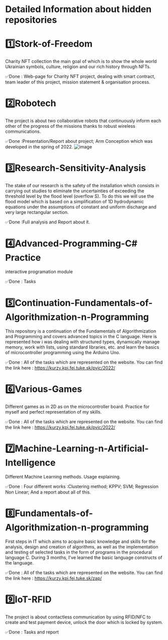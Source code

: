 # Detailed Information about hidden repositories

# 1️⃣Stork-of-Freedom  
Charity NFT collection the main goal of which is to show the whole world Ukrainian symbols, culture, religion and our rich history through NFTs.

✅Done : Web-page for Charity NFT project, dealing with smart contract, team leader of this project, mission statement & organisation process.

# 2️⃣Robotech 
The project is about two collaborative robots that continuously inform each other of the progress of the missions thanks to robust wireless communications.

✅Done :Presentation/Report about project; Arm Conception which was developed in the spring of 2022.
![image](https://user-images.githubusercontent.com/92337987/171135302-8c28dafa-5234-4cde-a031-b76b29530f51.png)

# 3️⃣Research-Sensitivity-Analysis
The stake of our research is the safety of the installation which consists in carrying out studies to eliminate the uncertainties of exceeding the threshold level by the flood level (overflow S). To do this we will use the flood model which is based on a simplification of 1D hydrodynamic equations under the assumptions of constant and uniform discharge and very large rectangular section.

✅Done :Full analysis and Report about it.

# 4️⃣Advanced-Programming-C# Practice
interactive programation module

✅Done : Tasks 

# 5️⃣Continuation-Fundamentals-of-Algorithmization-n-Programming 
This repository is a continuation of the Fundamentals of Algorithmization and Programming and covers advanced topics in the C language. Here is represented how i was dealing with structured types, dynamically manage memory, work with lists, using standard libraries, etc. and learn the basics of microcontroller programming using the Arduino Uno.

✅Done : All of the tasks which are represented on the website. You can find the link here : https://kurzy.kpi.fei.tuke.sk/pvjc/2022/

# 6️⃣Various-Games 
Different games as in 2D as on the microcontroller board. Practice for myself and perfect representation of my skills.

✅Done : All of the tasks which are represented on the website. You can find the link here : https://kurzy.kpi.fei.tuke.sk/pvjc/2022/

# 7️⃣Machine-Learning-n-Artificial-Intelligence 
Different Machine Learning methods. Usage explaining.

✅Done : Four different works :Clustering method; KPPV; SVM; Regression Non Linear; And a report about all of this.

# 8️⃣Fundamentals-of-Algorithmization-n-programming 
First steps in IT which aims to acquire basic knowledge and skills for the analysis, design and creation of algorithms, as well as the implementation and testing of selected tasks in the form of programs in the procedural language C. During 3 months, I've learned the basic language constructs of the language.

✅Done : All of the tasks which are represented on the website. You can find the link here : https://kurzy.kpi.fei.tuke.sk/zap/

# 9️⃣IoT-RFID 
The project is about contactless communication by using RFID/NFC to create and test payment device, unlock the door which is locked by system.

✅Done : Tasks and report
